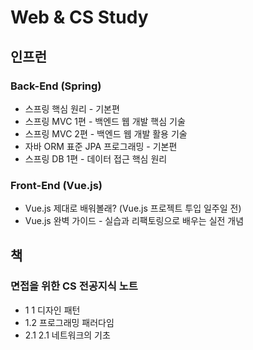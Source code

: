 # Web & CS Study

## 인프런

### Back-End (Spring)

- 스프링 핵심 원리 - 기본편
- 스프링 MVC 1편 - 백엔드 웹 개발 핵심 기술
- 스프링 MVC 2편 - 백엔드 웹 개발 활용 기술
- 자바 ORM 표준 JPA 프로그래밍 - 기본편
- 스프링 DB 1편 - 데이터 접근 핵심 원리

### Front-End (Vue.js)

- Vue.js 제대로 배워볼래? (Vue.js 프로젝트 투입 일주일 전)
- Vue.js 완벽 가이드 - 실습과 리팩토링으로 배우는 실전 개념

## 책

### 면접을 위한 CS 전공지식 노트

- 1 1 디자인 패턴
- 1.2 프로그래밍 패러다임
- 2.1 2.1 네트워크의 기초
